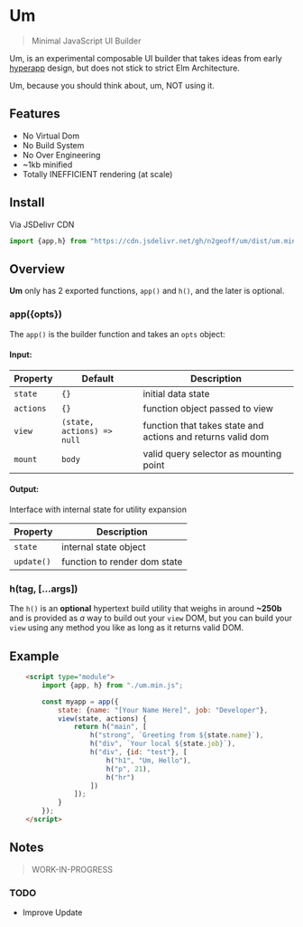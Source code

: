 # Um

> Minimal JavaScript UI Builder

Um, is an experimental composable UI builder that takes ideas from early [hyperapp](https://github.com/jorgebucaran/hyperapp) design, but does not stick to strict Elm Architecture.

Um, because you should think about, um, NOT using it.

## Features
- No Virtual Dom
- No Build System
- No Over Engineering
- ~1kb minified
- Totally INEFFICIENT rendering (at scale)

## Install

Via JSDelivr CDN

```js
import {app,h} from "https://cdn.jsdelivr.net/gh/n2geoff/um/dist/um.min.js";
```

## Overview

**Um** only has 2 exported functions, `app()`  and `h()`, and the later is optional.

### app({opts})

The `app()` is the builder function and takes an `opts` object:

#### Input:

| Property  | Default                    | Description                                                 |
| --------- | -------------------------- | ----------------------------------------------------------- |
| `state`   | `{}`                       | initial data state                                          |
| `actions` | `{}`                       | function object passed to view                              |
| `view`    | `(state, actions) => null` | function that takes state and actions and returns valid dom |
| `mount`   | `body`                    | valid query selector as mounting point                      |

#### Output:

Interface with internal state for utility expansion

| Property        | Description                                   |
| --------------- | --------------------------------------------- |
| `state` | internal state object |
| `update()` | function to render dom state |

### h(tag, [...args])

The `h()` is an **optional** hypertext build utility that weighs in around **~250b** and is provided as *a* way to build out your `view` DOM, but you can build your `view` using any method you like as long as it returns valid DOM.


## Example

```html
    <script type="module">
        import {app, h} from "./um.min.js";

        const myapp = app({
            state: {name: "[Your Name Here]", job: "Developer"},
            view(state, actions) {
                return h("main", [
                    h("strong", `Greeting from ${state.name}`),
                    h("div", `Your local ${state.job}`),
                    h("div", {id: "test"}, [
                        h("h1", "Um, Hello"),
                        h("p", 21),
                        h("hr")
                    ])
                ]);
            }
        });
    </script>
```

## Notes

> WORK-IN-PROGRESS

### TODO

- Improve Update
